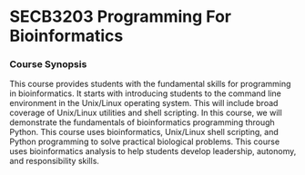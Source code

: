 # SECB3203 Programming For Bioinformatics

### Course Synopsis
This course provides students with the fundamental skills for programming in bioinformatics. It starts with introducing students to the command line environment in the Unix/Linux operating system. This will include broad coverage of Unix/Linux utilities and shell scripting. In this course, we will demonstrate the fundamentals of bioinformatics programming through Python. This course uses bioinformatics, Unix/Linux shell scripting, and Python programming to solve practical biological problems. This course uses bioinformatics analysis to help students develop leadership, autonomy, and responsibility skills.

